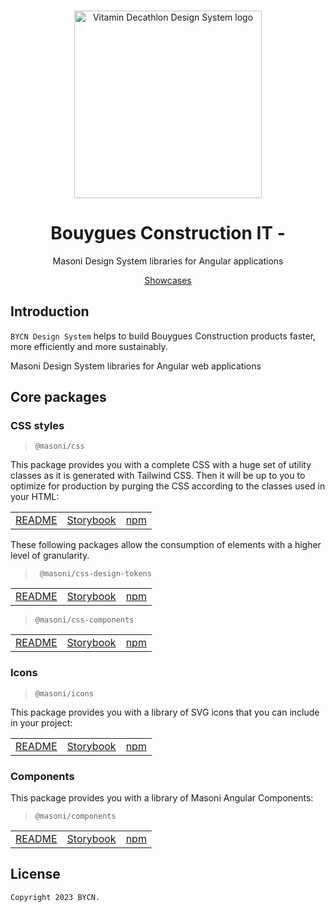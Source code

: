 <br>
<p align="center">
  <img
    width="300px"
    src="https://images.glints.com/unsafe/glints-dashboard.s3.amazonaws.com/company-logo/2539ca31ff4f12b26ccf4d131fc19e16.png"
    alt="Vitamin Decathlon Design System logo" />
</p>

<h1 align="center">Bouygues Construction IT - </h1>

<p align="center">Masoni Design System libraries for Angular applications</p>

<p align="center">
  <a href="https://bouygues-construction.github.io/design-system-bycn">Showcases</a>
</p>

## Introduction

`BYCN Design System` helps to build Bouygues Construction products faster, more efficiently and more sustainably.

Masoni Design System libraries for Angular web applications

## Core packages

### CSS styles

> `@masoni/css`

This package provides you with a complete CSS with a huge set of utility classes as it is generated with Tailwind CSS. Then it will be up to you to optimize for production by purging the CSS according to the classes used in your HTML:

|                                                                                                                               |                                                                                            |          |
| ----------------------------------------------------------------------------------------------------------------------------- | ------------------------------------------------------------------------------------------ | -------- |
| [README](https://github.com/bouygues-construction/design-system-bycn/tree/dangkhoa/project-initialize/projects/css/README.md) | [Storybook](https://bouygues-construction.github.io/design-system-bycn/main/showcases-css) | [npm](#) |

These following packages allow the consumption of elements with a higher level of granularity.

> ` @masoni/css-design-tokens`

|                                                                                                                                                 |                                                                                                                                |          |
| ----------------------------------------------------------------------------------------------------------------------------------------------- | ------------------------------------------------------------------------------------------------------------------------------ | -------- |
| [README](https://github.com/bouygues-construction/design-system-bycn/tree/dangkhoa/project-initialize/projects/css/src/design_tokens/README.md) | [Storybook](https://bouygues-construction.github.io/design-system-bycn/main/showcases-css/?path=/docs/guidelines-colors--docs) | [npm](#) |

> `@masoni/css-components`

|                                                                                                                                              |                                                                                                                                       |          |
| -------------------------------------------------------------------------------------------------------------------------------------------- | ------------------------------------------------------------------------------------------------------------------------------------- | -------- |
| [README](https://github.com/bouygues-construction/design-system-bycn/tree/dangkhoa/project-initialize/projects/css/src/components/README.md) | [Storybook](https://bouygues-construction.github.io/design-system-bycn/main/showcases-css/?path=/story/components-checkbox--overview) | [npm](#) |

### Icons

> `@masoni/icons`

This package provides you with a library of SVG icons that you can include in your project:

|                                                                                                                  |                |          |
| ---------------------------------------------------------------------------------------------------------------- | -------------- | -------- |
| [README](https://github.com/bouygues-construction/design-system-bycn/blob/DTB-75/icons/projects/icons/README.md) | [Storybook](#) | [npm](#) |

### Components

This package provides you with a library of Masoni Angular Components:

> `@masoni/components`

|                                                                                                                                      |                                                                                                    |          |
| ------------------------------------------------------------------------------------------------------------------------------------ | -------------------------------------------------------------------------------------------------- | -------- |
| [README](https://github.com/bouygues-construction/design-system-bycn/tree/dangkhoa/project-initialize/projects/components/README.md) | [Storybook](https://bouygues-construction.github.io/design-system-bycn/main/showcases-components/) | [npm](#) |

## License

    Copyright 2023 BYCN.
